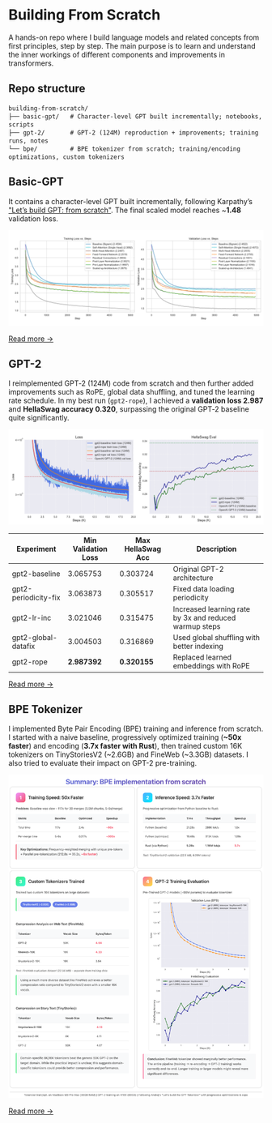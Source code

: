 # Building From Scratch

A hands-on repo where I build language models and related concepts from first principles, step by step. The main purpose is to learn and understand the inner workings of different components and improvements in transformers.

## Repo structure
```
building-from-scratch/
├── basic-gpt/   # Character-level GPT built incrementally; notebooks, scripts
├── gpt-2/       # GPT‑2 (124M) reproduction + improvements; training runs, notes
└── bpe/         # BPE tokenizer from scratch; training/encoding optimizations, custom tokenizers
```

## Basic-GPT
It contains a character-level GPT built incrementally, following Karpathy’s ["Let’s build GPT: from scratch"](https://www.youtube.com/watch?v=kCc8FmEb1nY). The final scaled model reaches ~**1.48** validation loss.
<p align="center">
  <img src="basic-gpt/images/loss_curves.png" alt="Basic-GPT training/validation loss curves" width="900">
</p>

[Read more →](basic-gpt/Readme.md)

## GPT-2
I reimplemented GPT‑2 (124M) code from scratch and then further added improvements such as RoPE, global data shuffling, and tuned the learning rate schedule. In my best run (`gpt2-rope`), I achieved a **validation loss 2.987** and **HellaSwag accuracy 0.320**, surpassing the original GPT‑2 baseline quite significantly.

<p align="center">
  <img src="gpt-2/images/gpt-2-implement-compare.png" alt="GPT-2 experiments comparison (validation loss and accuracy)" width="650">
</p>

| Experiment | Min Validation Loss | Max HellaSwag Acc | Description |
|------------|---------------------|-------------------|-------------|
| gpt2-baseline | 3.065753 | 0.303724 | Original GPT-2 architecture |
| gpt2-periodicity-fix | 3.063873 | 0.305517 | Fixed data loading periodicity |
| gpt2-lr-inc | 3.021046 | 0.315475 | Increased learning rate by 3x and reduced warmup steps |
| gpt2-global-datafix | 3.004503 | 0.316869 | Used global shuffling with better indexing |
| gpt2-rope | **2.987392** | **0.320155** | Replaced learned embeddings with RoPE |

[Read more →](gpt-2/Readme.md)

## BPE Tokenizer
I implemented Byte Pair Encoding (BPE) training and inference from scratch. I started with a naive baseline, progressively optimized training (**~50x faster**) and encoding (**3.7x faster with Rust**), then trained custom 16K tokenizers on TinyStoriesV2 (~2.6GB) and FineWeb (~3.3GB) datasets. I also tried to evaluate their impact on GPT-2 pre-training.

<p align="center">
  <img src="bpe/images/BPE-Summary.png" alt="BPE tokenizer comparison on GPT-2 training" width="900">
</p>

[Read more →](bpe/Readme.md)